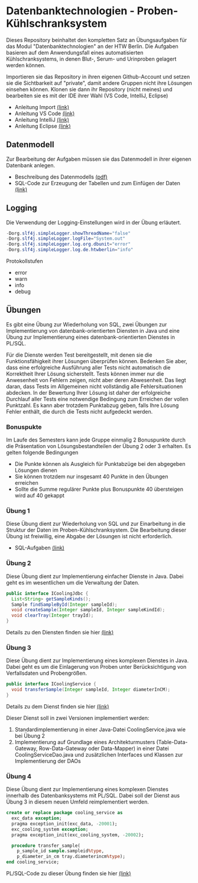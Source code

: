 # Datenbanktechnologien -  Proben-Kühlschranksystem
Dieses Repository beinhaltet den kompletten Satz an Übungsaufgaben für das Modul "Datenbanktechnologien" an der HTW Berlin. Die Aufgaben basieren auf dem Anwendungsfall eines automatisierten  Kühlschranksystems, in denen Blut-, Serum- und Urinproben gelagert werden können.

Importieren sie das Repository in ihren eigenen Github-Account und setzen sie die Sichtbarkeit auf "private", damit andere Gruppen nicht ihre Lösungen einsehen können. Klonen sie dann ihr Repository (nicht meines) und bearbeiten sie es mit der IDE ihrer Wahl (VS Code, IntelliJ, Eclipse)

- Anleitung Import 
[(link)](https://ic-htw.github.io/home/lv/dbtech/p/github-import.html)
- Anleitung VS Code 
[(link)](https://ic-htw.github.io/home/lv/dbtech/p/ide-vscode.html)
- Anleitung IntelliJ 
[(link)](https://ic-htw.github.io/home/lv/dbtech/p/ide-intellij.html)
- Anleitung Eclipse 
[(link)](https://ic-htw.github.io/home/lv/dbtech/p/ide-eclipse.html)

## Datenmodell
Zur Bearbeitung der Aufgaben müssen sie das Datenmodell in ihrer eigenen Datenbank anlegen.
- Beschreibung des Datenmodells 
[(pdf)](https://github.com/ic-htw/dbtech-pks/blob/main/doc/pks-beschreibung.pdf)
- SQL-Code zur Erzeugung der Tabellen und zum Einfügen der Daten
[(link)](https://github.com/ic-htw/dbtech-pks/tree/main/db/proben-kuehlschrank)

## Logging
Die Verwendung der Logging-Einstellungen wird in der Übung erläutert.
```java
-Dorg.slf4j.simpleLogger.showThreadName="false"
-Dorg.slf4j.simpleLogger.logFile="System.out"
-Dorg.slf4j.simpleLogger.log.org.dbunit="error"
-Dorg.slf4j.simpleLogger.log.de.htwberlin="info"
```
Protokollstufen
- error
- warn
- info
- debug


## Übungen
Es gibt eine Übung zur Wiederholung von SQL, zwei Übungen zur Implementierung von datenbank-orientierten Diensten in Java und eine Übung zur Implementierung eines datenbank-orientierten Dienstes in PL/SQL. 

Für die Dienste werden Test bereitgestellt, mit denen sie die Funktionsfähigkeit ihrer Lösungen überprüfen können. Bedenken Sie aber, dass eine erfolgreiche Ausführung aller Tests nicht automatisch die Korrektheit Ihrer Lösung sicherstellt. Tests können immer nur die Anwesenheit von Fehlern zeigen, nicht aber deren Abwesenheit. Das liegt daran, dass Tests im Allgemeinen nicht vollständig alle Fehlersituationen abdecken. In der Bewertung Ihrer Lösung ist daher der erfolgreiche Durchlauf aller Tests eine notwendige Bedingung zum Erreichen der vollen Punktzahl. Es kann aber trotzdem Punktabzug geben, falls Ihre Lösung Fehler enthält, die durch die Tests nicht aufgedeckt werden.

### Bonuspukte
Im Laufe des Semesters kann jede Gruppe einmalig 2 Bonuspunkte durch die Präsentation von Lösungsbestandteilen der Übung 2 oder 3 erhalten. Es gelten folgende Bedingungen
- Die Punkte können als Ausgleich für Punktabzüge bei den abgegeben Lösungen dienen
- Sie können trotzdem nur insgesamt 40 Punkte in den Übungen erreichen
- Sollte die Summe regulärer Punkte plus Bonuspunkte 40 übersteigen wird auf 40 gekappt

### Übung 1 
Diese Übung dient zur Wiederholung von SQL und zur Einarbeitung in die Struktur der Daten im Proben-Kühlschranksystem. Die Bearbeitung dieser Übung ist freiwillig, eine Abgabe der Lösungen ist nicht erforderlich. 

- SQL-Aufgaben 
[(link)](https://github.com/ic-htw/dbtech-pks/blob/main/db/aufgaben/ue01/pks-sql.pdf)


### Übung 2
Diese Übung dient zur Implementierung einfacher Dienste in Java. Dabei geht es im wesentlichen um die Verwaltung der Daten.
```java
public interface ICoolingJdbc {
  List<String> getSampleKinds();
  Sample findSampleById(Integer sampleId);
  void createSample(Integer sampleId, Integer sampleKindId);
  void clearTray(Integer trayId);
}
```
Details zu den Diensten finden sie hier 
[(link)](https://github.com/ic-htw/dbtech-pks/blob/main/javasrc/de/htwberlin/dbtech/aufgaben/ue02/ICoolingJdbc.java)


### Übung 3
Diese Übung dient zur Implementierung eines komplexen Dienstes in Java. Dabei geht es um die Einlagerung von Proben unter Berücksichtigung von Verfallsdaten und Probengrößen.
```java
public interface ICoolingService {
  void transferSample(Integer sampleId, Integer diameterInCM);
}
```
Details zu dem Dienst finden sie hier 
[(link)](https://github.com/ic-htw/dbtech-pks/blob/main/javasrc/de/htwberlin/dbtech/aufgaben/ue03/ICoolingService.java)

Dieser Dienst soll in zwei Versionen implementiert werden:
1. Standardimplementierung in einer Java-Datei CoolingService.java wie bei Übung 2
1. Implementierung auf Grundlage eines Architekturmusters (Table-Data-Gateway, Row-Data-Gateway oder Data-Mapper) in einer Datei CoolingServiceDao.java und zusätzlichen Interfaces und Klassen zur Implementierung der DAOs

### Übung 4
Diese Übung dient zur Implementierung eines komplexen Dienstes innerhalb des Datenbanksystems mit PL/SQL. Dabei soll der Dienst aus Übung 3 in diesem neuen Umfeld reimplementiert werden.
```sql
create or replace package cooling_service as
  exc_data exception;
  pragma exception_init(exc_data, -20001);
  exc_cooling_system exception;
  pragma exception_init(exc_cooling_system, -20002);

  procedure transfer_sample(
    p_sample_id sample.sampleid%type, 
    p_diameter_in_cm tray.diameterincm%type);
end cooling_service;
```
PL/SQL-Code zu dieser Übung finden sie hier 
[(link)](https://github.com/ic-htw/dbtech-pks/tree/main/db/aufgaben/ue04)